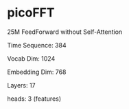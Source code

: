 # picoFFT
25M FeedForward without Self-Attention

Time Sequence: 384

Vocab Dim: 1024

Embedding Dim: 768

Layers: 17

heads: 3 (features)
